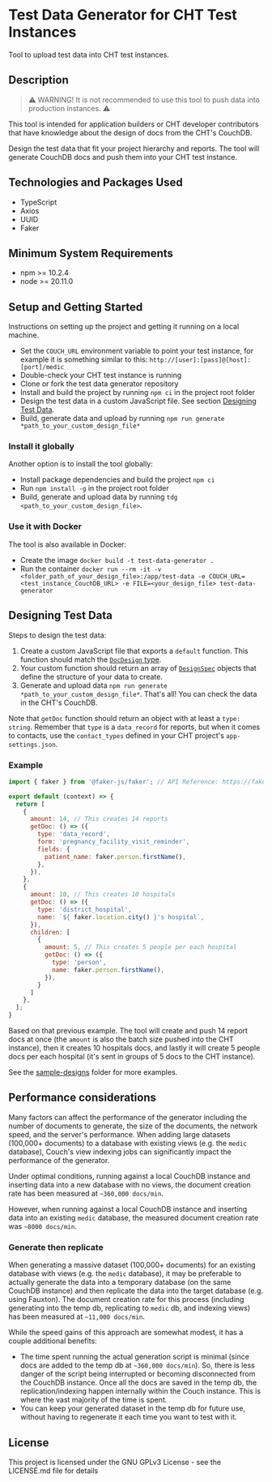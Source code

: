 # Test Data Generator for CHT Test Instances

Tool to upload test data into CHT test instances. 

## Description

> ⚠ WARNING! It is not recommended to use this tool to push data into production instances. ⚠ 

This tool is intended for application builders or CHT developer contributors that have knowledge about the design of docs from the CHT's CouchDB. 

Design the test data that fit your project hierarchy and reports. The tool will generate CouchDB docs and push them into your CHT test instance.

## Technologies and Packages Used

- TypeScript
- Axios
- UUID
- Faker

## Minimum System Requirements 

- npm >= 10.2.4
- node >= 20.11.0

## Setup and Getting Started

Instructions on setting up the project and getting it running on a local machine.

- Set the `COUCH_URL` environment variable to point your test instance, for example it is something similar to this: `http://[user]:[pass]@[host]:[port]/medic`
- Double-check your CHT test instance is running
- Clone or fork the test data generator repository
- Install and build the project by running `npm ci` in the project root folder
- Design the test data in a custom JavaScript file. See section [Designing Test Data](#designing-test-data).
- Build, generate data and upload by running `npm run generate *path_to_your_custom_design_file*`

### Install it globally
Another option is to install the tool globally:
- Install package dependencies and build the project `npm ci`
- Run `npm install -g` in the project root folder
- Build, generate and upload data by running `tdg <path_to_your_custom_design_file>`.

### Use it with Docker
The tool is also available in Docker:
- Create the image `docker build -t test-data-generator .`
- Run the container `docker run --rm -it -v <folder_path_of_your_design_file>:/app/test-data -e COUCH_URL=<test_instance_CouchDB_URL> -e FILE=<your_design_file> test-data-generator`

## Designing Test Data

Steps to design the test data:

1. Create a custom JavaScript file that exports a `default` function. This function should match the [`DocDesign` type](./src/doc-design.ts).
2. Your custom function should return an array of [`DesignSpec`](./src/doc-design.ts) objects that define the structure of your data to create.
3. Generate and upload data `npm run generate *path_to_your_custom_design_file*`. That's all! You can check the data in the CHT's CouchDB.

Note that `getDoc` function should return an object with at least a `type: string`. Remember that `type` is a `data_record` for reports, but when it comes to contacts, use the `contact_types` defined in your CHT project's `app-settings.json`. 

### Example
```js
import { faker } from '@faker-js/faker'; // API Reference: https://fakerjs.dev/api

export default (context) => {
  return [
    {
      amount: 14, // This creates 14 reports
      getDoc: () => ({
        type: 'data_record',
        form: 'pregnancy_facility_visit_reminder',
        fields: {
          patient_name: faker.person.firstName(),
        },
      }),
    },
    {
      amount: 10, // This creates 10 hospitals
      getDoc: () => ({
        type: 'district_hospital',
        name: `${ faker.location.city() }'s hospital`,
      }),
      children: [
        {
          amount: 5, // This creates 5 people per each hospital
          getDoc: () => ({
            type: 'person',
            name: faker.person.firstName(),
          }),
        }
      ]
    },
  ];
}
```

Based on that previous example. The tool will create and push 14 report docs at once (the `amount` is also the batch size pushed into the CHT instance), then it creates 10 hospitals docs, and lastly it will create 5 people docs per each hospital (it's sent in groups of 5 docs to the CHT instance).

See the [sample-designs](./sample-designs) folder for more examples.

## Performance considerations

Many factors can affect the performance of the generator including the number of documents to generate, the size of the documents, the network speed, and the server's performance. When adding large datasets (100,000+ documents) to a database with existing views (e.g. the `medic` database), Couch's view indexing jobs can significantly impact the performance of the generator.

Under optimal conditions, running against a local CouchDB instance and inserting data into a new database with no views, the document creation rate has been measured at `~360,000 docs/min`.  

However, when running against a local CouchDB instance and inserting data into an existing `medic` database, the measured document creation rate was `~8000 docs/min`.

### Generate then replicate

When generating a massive dataset (100,000+ documents) for an existing database with views (e.g. the `medic` database), it may be preferable to actually generate the data into a temporary database (on the same CouchDB instance) and then replicate the data into the target database (e.g. using Fauxton). The document creation rate for this process (including generating into the temp db, replicating to `medic` db, and indexing views) has been measured at `~11,000 docs/min`.

While the speed gains of this approach are somewhat modest, it has a couple additional benefits:

- The time spent running the actual generation script is minimal (since docs are added to the temp db at `~360,000 docs/min`). So, there is less danger of the script being interrupted or becoming disconnected from the CouchDB instance. Once all the docs are saved in the temp db, the replication/indexing happen internally within the Couch instance. This is where the vast majority of the time is spent.
- You can keep your generated dataset in the temp db for future use, without having to regenerate it each time you want to test with it.

## License

This project is licensed under the GNU GPLv3 License - see the LICENSE.md file for details
